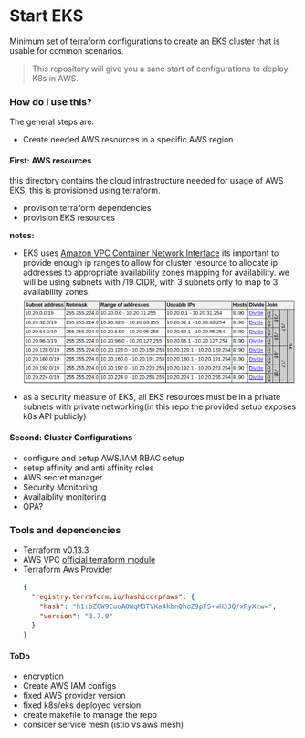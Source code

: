 # Start EKS

Minimum set of terraform configurations to create an EKS cluster that is usable for common scenarios.

> This repository will give you a sane start of configurations to deploy K8s in AWS.


### How do i use this?
 The general steps are:
 - Create needed AWS resources in a specific AWS region

#### First: AWS resources

this directory contains the cloud infrastructure needed for usage of AWS EKS, this is provisioned using terraform.

- provision terraform dependencies
- provision EKS resources

**notes:** 
- EKS uses [Amazon VPC Container Network Interface](https://docs.aws.amazon.com/eks/latest/userguide/cni-custom-network.html) its important to provide enough ip ranges to allow for cluster resource to allocate ip addresses to appropriate availability zones mapping for availability.
  we will be using subnets with /19 CIDR, with 3 subnets only to map to 3 availability zones.
  ![Subnet_Setup](static/subnets_setup.png)
- as a security measure of EKS, all EKS resources must be in a private subnets with private networking(in this repo the provided setup  exposes k8s API publicly)

#### Second: Cluster Configurations
- configure and setup AWS/IAM RBAC setup
- setup affinity and anti affinity roles
- AWS secret manager
- Security Monitoring
- Availaiblity monitoring
- OPA?

### Tools and dependencies
- Terraform v0.13.3
- AWS VPC [official terraform module](https://github.com/terraform-aws-modules/terraform-aws-vpc)
- Terraform Aws Provider
  ```json
  {
    "registry.terraform.io/hashicorp/aws": {
      "hash": "h1:bZGW9CuoAOWqM3TVKa4kbnQhoZ9pFS+wH33Q/xRyXcw=",
      "version": "3.7.0"
    }
  }
  ```


#### ToDo
- encryption
- Create AWS IAM configs
- fixed AWS provider version
- fixed k8s/eks deployed version
- create makefile to manage the repo
- consider service mesh (istio vs aws mesh)